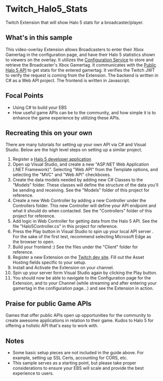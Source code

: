 # Twitch_Halo5_Stats
Twitch Extension that will show Halo 5 stats for a broadcaster/player. 

## What's in this sample
This video-overlay Extension allows Broadcasters to enter their Xbox Gamertag in the configuration page, and have their Halo 5 statistics shown to viewers on the overlay. 
It utilizes the [Configuration Service](https://dev.twitch.tv/docs/extensions/building/#configuration-service) to store and retrieve the Broadcaster's Xbox Gamertag. 
It communicates with the [Public Halo 5 API](https://developer.haloapi.com/) to get stats for the entered gamertag. 
It verifies the Twitch JWT to verify the request is coming from the Extension.
The backend is written in C# as a Web API project. 
The frontend is written in Javascript. 

## Focal Points
- Using C# to build your EBS
- How useful game APIs can be to the community, and how simple it is to enhance the game experience by utilizing these APIs.

## Recreating this on your own
There are many tutorials for setting up your own API via C# and Visual Studio. Below are the high level steps on setting up a similar project.
1. Register a [Halo 5 developer application](https://developer.haloapi.com/products)
2. Open up Visual Studio, and create a new "ASP.NET Web Application (.NET Framework)". Selecting "Web API" from the Template options, and selecting the "MVC" and "Web API" checkboxes. 
3. Create the data models needed by adding new C# Classes to the "Models" folder. These classes will define the structure of the data you'll be sending and receiving. See the "Models" folder of this project for reference. 
4. Create a new Web Controller by adding a new Controller under the Controllers folder. This new Controller will define your API endpoint and what it should do when contacted. See the "Controllers" folder of this project for reference. 
5. Add logic in Web Controller for getting data from the Halo 5 API. See the file "Halo5Controller.cs" in this project for reference. 
6. Press the Play button in Visual Studio to spin up your local API server . For the sake of the first test, recommend selecting Microsoft Edge as the browser to open. 
7. Build your frontend :) See the files under the "Client" folder for reference. 
8. Register a new Extension on the [Twitch dev site](https://dev.twitch.tv/console/extensions/create). Fill out the Asset Hosting fields specific to your setup. 
9. Install and Activate the Extension on your channel. 
10. Spin up your server form Visual Studio again by clicking the Play button.
11. You should now be able to navigate to the Configuration page for the Extension, and to your Channel (while streaming and after entering your gamertag in the configuration page...) and see the Extension in action. 

## Praise for public Game APIs
Games that offer public APIs open up opportunities for the community to create awesome applications in relation to their game. Kudos to Halo 5 for offering a holistic API that's easy to work with. 

## Notes
- Some basic setup pieces are not included in the guide above. For example, setting up SSL Certs, accounting for CORS, etc. 
- This sample serves as a starting point, but please take proper considerations to ensure your EBS will scale and provide the best experience to users.
